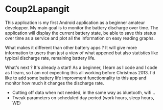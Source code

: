 Coup2Lapangit
=============

This application is my first Android application as a beginner amateur developper.
My main goal is to monitor the battery discharge over time. The application will display the current battery state, be able to save this status over time as a service and plot all the information on easy reading graphs.

What makes it different than other battery apps ?
It will give more information to users than just a view of what appened but also statistics like typical discharge rate, remaining battery life.

What's next ?
It's already a start! As a beginner, I learn as I code and I code as I learn, so I am not expecting this all working before Christmas 2013.
I'd like to add some battery life improvment functionnality to this app and monitor how much it changes the discharge rate.
- Cutting off data when not needed, in the same way as bluetooth, wifi...
- Tweak parameters on scheduled day period (work hours, sleep hours, WE)
